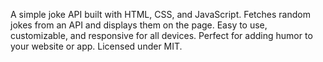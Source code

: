 A simple joke API built with HTML, CSS, and JavaScript. Fetches random jokes from an API and displays them on the page. Easy to use, customizable, and responsive for all devices. Perfect for adding humor to your website or app. Licensed under MIT.

